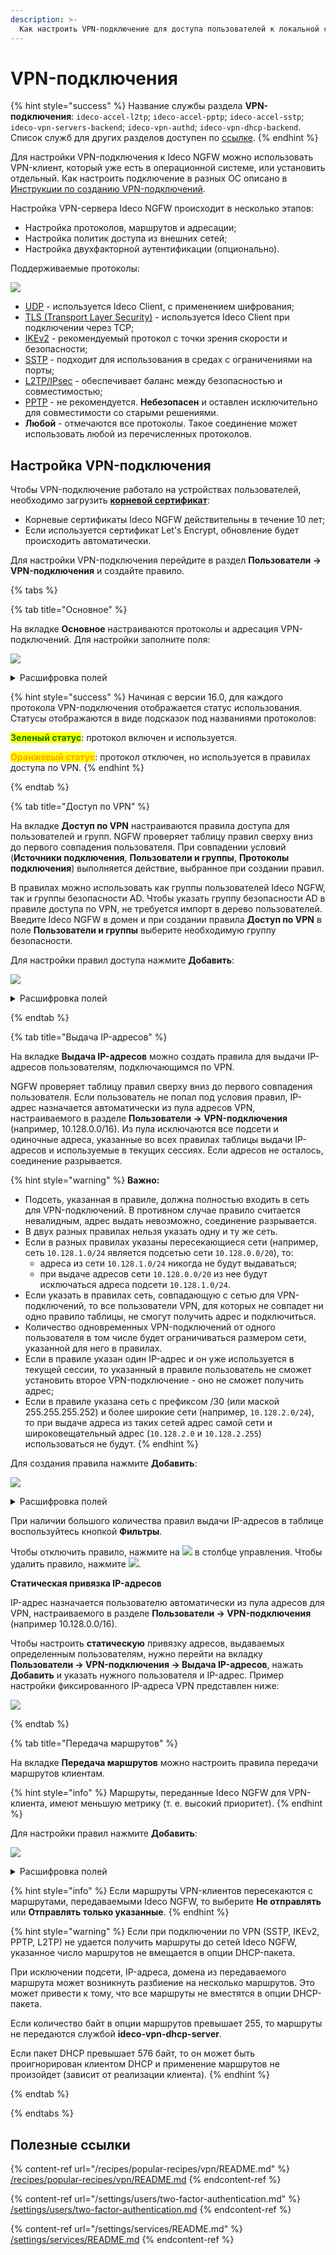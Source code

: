 ```yaml
---
description: >-
  Как настроить VPN-подключение для доступа пользователей к локальной сети компании.
---
```


# VPN-подключения

{% hint style="success" %}
Название службы раздела **VPN-подключения**: `ideco-accel-l2tp`; `ideco-accel-pptp`; `ideco-accel-sstp`; `ideco-vpn-servers-backend`; `ideco-vpn-authd`; `ideco-vpn-dhcp-backend`.\
Список служб для других разделов доступен по [ссылке](/settings/server-management/terminal/README.md).
{% endhint %}

Для настройки VPN-подключения к Ideco NGFW можно использовать VPN-клиент, который уже есть в операционной системе, или установить отдельный. Как настроить подключение в разных ОС описано в [Инструкции по созданию VPN-подключений](/recipes/popular-recipes/vpn).

Настройка VPN-сервера Ideco NGFW происходит в несколько этапов:

* Настройка протоколов, маршрутов и адресации;
* Настройка политик доступа из внешних сетей;
* Настройка двухфакторной аутентификации (опционально).

Поддерживаемые протоколы:

![](/.gitbook/assets/vpn-authorization131.png)

* [UDP](/settings/users/ideco-client/README.md) - используется Ideco Client, с применением шифрования;
* [TLS (Transport Layer Security)](/settings/users/ideco-client/README.md) - используется Ideco Client при подключении через TCP;
* [IKEv2](/settings/users/authorization/vpn-connection/ipsec-ikev2.md) - рекомендуемый протокол с точки зрения скорости и безопасности;
* [SSTP](/settings/users/authorization/vpn-connection/sstp.md) - подходит для использования в средах с ограничениями на порты;
* [L2TP/IPsec](/settings/users/authorization/vpn-connection/l2tp-ipsec.md) - обеспечивает баланс между безопасностью и совместимостью;
* [PPTP](/settings/users/authorization/vpn-connection/pptp.md) - не рекомендуется. **Небезопасен** и оставлен исключительно для совместимости со старыми решениями.
* **Любой** - отмечаются все протоколы. Такое соединение может использовать любой из перечисленных протоколов.

## Настройка VPN-подключения

Чтобы VPN-подключение работало на устройствах пользователей, необходимо загрузить **[корневой сертификат](/settings/services/certificates/README.md)**:

* Корневые сертификаты Ideco NGFW действительны в течение 10 лет;
* Если используется сертификат Let's Encrypt, обновление будет происходить автоматически.

Для настройки VPN-подключения перейдите в раздел **Пользователи -> VPN-подключения** и создайте правило.

{% tabs %}

{% tab title="Основное" %}

На вкладке **Основное** настраиваются протоколы и адресация VPN-подключений. Для настройки заполните поля:

![](/.gitbook/assets/vpn-authorization24.png)

<details>

<summary>Расшифровка полей</summary>

* **Сеть для VPN-подключений** - укажите подсеть, в рамках которой будут динамически назначаться IP-адреса. Маска подсети должна быть в диапазоне от 16 до 30 бит;
* **Зона** - добавьте сетевые интерфейсы для подключения по VPN (опционально). Если требуется настроить VPN-подключение к [Loopback-интерфейсу](/settings/services/connection-to-provider/loopback.md), оставьте поле **Зона** пустым;
* **Длина сессии пользователя, час** - укажите продолжительность сессиии пользователя (целое число от 1 до 24);
* **Индекс интерфейса для Netflow** - введите индекс для идентификации интерфейса (целое число от 0 до 65535), если используете Netflow;
* **DNS-суффикс** - укажите DNS-суффикс, если для подключения по VPN используется [Ideco Client](/settings/users/ideco-client/README.md) (опционально);
* Выберите, какой протокол подключения будет использоваться.

</details>

{% hint style="success" %}
Начиная с версии 16.0, для каждого протокола VPN-подключения отображается статус использования. Статусы отображаются в виде подсказок под названиями протоколов:

**<mark style="color:green;">Зеленый статус</mark>**: протокол включен и используется.

**<mark style="color:orange;">Оранжевый статус</mark>**: протокол отключен, но используется в правилах доступа по VPN.
{% endhint %}

{% endtab %}

{% tab title="Доступ по VPN" %}

На вкладке **Доступ по VPN** настраиваются правила доступа для пользователей и групп. NGFW проверяет таблицу правил сверху вниз до первого совпадения пользователя. При совпадении условий (**Источники подключения**, **Пользователи и группы**, **Протоколы подключения**) выполняется действие, выбранное при создании правил.

В правилах можно использовать как группы пользователей Ideco NGFW, так и группы безопасности AD. Чтобы указать группу безопасности AD в правиле доступа по VPN, не требуется импорт в дерево пользователей. Введите Ideco NGFW в домен и при создании правила **Доступ по VPN** в поле **Пользователи и группы** выберите необходимую группу безопасности.

Для настройки правил доступа нажмите **Добавить**:

![](/.gitbook/assets/vpn-authorization25.png)

<details>

<summary>Расшифровка полей</summary>

* **Название** - укажите название правила;
* **Источники подключения** - выберите, откуда будет производиться подключение по VPN (IP-адреса, подсети, страны);
* **Пользователи и группы** - выберите, для каких пользовалетей будет применяться правило;
* **Протоколы подключения** - выберите протокол (настраивается на вкладке **Основное**);
* **Доступ по VPN** - разрешите или запретите доступ по созданному правилу;
* **Способ 2FA** - выберите способ [двухфакторной аутентификации](/settings/users/two-factor-authentication.md). Для разных групп пользователей можно указать разные типы двухфакторной аутентификации (опционально);
* **Комментарий** - добавьте комментарий (опционально).

</details>

{% endtab %}

{% tab title="Выдача IP-адресов" %}

На вкладке **Выдача IP-адресов** можно создать правила для выдачи IP-адресов пользователям, подключающимся по VPN.

NGFW проверяет таблицу правил сверху вниз до первого совпадения пользователя. Если пользователь не попал под условия правил, IP-адрес назначается автоматически из пула адресов VPN, настраиваемого в разделе **Пользователи -> VPN-подключения** (например, 10.128.0.0/16). Из пула исключаются все подсети и одиночные адреса, указанные во всех правилах таблицы выдачи IP-адресов и используемые в текущих сессиях. Если адресов не осталось, соединение разрывается.

{% hint style="warning" %}
**Важно:**

* Подсеть, указанная в правиле, должна полностью входить в сеть для VPN-подключений. В противном случае правило считается невалидным, адрес выдать невозможно, соединение разрывается.
* В двух разных правилах нельзя указать одну и ту же сеть.
* Если в разных правилах указаны пересекающиеся сети (например, сеть `10.128.1.0/24` является подсетью cети `10.128.0.0/20`), то:
  * адреса из cети `10.128.1.0/24` никогда не будут выдаваться;
  * при выдаче адресов сети `10.128.0.0/20` из нее будут исключаться адреса подcети `10.128.1.0/24`.
* Если указать в правилах сеть, совпадающую с сетью для VPN-подключений, то все пользователи VPN, для которых не совпадет ни одно правило таблицы, не смогут получить адрес и подключиться.
* Количество одновременных VPN-подключений от одного пользователя в том числе будет ограничиваться размером сети, указанной для него в правилах.
* Если в правиле указан один IP-адрес и он уже используется в текущей сессии, то указанный в правиле пользователь не сможет установить второе VPN-подключение - оно не сможет получить адрес;
* Если в правиле указана сеть с префиксом /30 (или маской 255.255.255.252) и более широкие сети (например, `10.128.2.0/24`), то при выдаче адреса из таких сетей адрес самой сети и широковещательный адрес (`10.128.2.0` и `10.128.2.255`) использоваться не будут.
{% endhint %}

Для создания правила нажмите **Добавить**:

![](/.gitbook/assets/vpn-authorization26.png)

<details>

<summary>Расшифровка полей</summary>

* **Название** - укажите название правила;
* **Пользователи и группы** - выберите, для каких пользовалетей будет применяться правило;
* **Выдаваемые адреса** - укажите IP-адрес или подсеть, IP-адреса которой будут выдаваться пользователям;
* **Комментарий** - укажите комментарий к правилу (опционально).

</details>

При наличии большого количества правил выдачи IP-адресов в таблице воспользуйтесь кнопкой **Фильтры**.

Чтобы отключить правило, нажмите на ![](/.gitbook/assets/icon-on.png) в столбце управления. Чтобы удалить правило, нажмите ![](/.gitbook/assets/icon-delete1.png).

**Cтатическая привязка IP-адресов**

IP-адрес назначается пользователю автоматически из пула адресов для VPN, настраиваемого в разделе **Пользователи -> VPN-подключения** (например 10.128.0.0/16).

Чтобы настроить **статическую** привязку адресов, выдаваемых определенным пользователям, нужно перейти на вкладку **Пользователи -> VPN-подключения -> Выдача IP-адресов**, нажать **Добавить** и указать нужного пользователя и IP-адрес. Пример настройки фиксированного IP-адреса VPN представлен ниже:

![](/.gitbook/assets/vpn-authorization28.png)

{% endtab %}

{% tab title="Передача маршрутов" %}

На вкладке **Передача маршрутов** можно настроить правила передачи маршрутов клиентам.

{% hint style="info" %}
Маршруты, переданные Ideco NGFW для VPN-клиента, имеют меньшую метрику (т. е. высокий приоритет).
{% endhint %}

Для настройки правил нажмите **Добавить**:

![](/.gitbook/assets/vpn-authorization27.png)

<details>

<summary>Расшифровка полей</summary>

* **Название** - укажите название правила;
* **Пользователи и группы** - выберите, для каких пользовалетей будет применяться правило;
* **Отправка маршрутов** - выберите, как будут передаваться маршруты:
  * **Не отправлять** - маршруты не передаются клиенту, трафик не будет проходить через NGFW;
  * **Отправлять весь трафик на Ideco NGFW** - передается маршрут 0.0.0.0/0, весь трафик направляется через NGFW;
  * **Отправлять маршруты до всех локальных сетей** - передаются маршруты до всех локальных сетей NGFW, в том числе подключенных через IPsec и маршрутизируемых;
  * **Отправлять маршруты до локальных сетей Ideco NGFW** - передаются маршруты до локальных сетей NGFW, без учета IPsec и маршрутизируемых;
  * **Отправлять только указанные** - выберите сети, до которых будут передаваться маршруты;
* **Исключение адресов из маршрута** - выберите сети, исключенные из маршрута;
* **Комментарий** - укажите комментарий к правилу (опционально).

</details>

{% hint style="info" %}
Если маршруты VPN-клиентов пересекаются с маршрутами, передаваемыми Ideco NGFW, то выберите **Не отправлять** или **Отправлять только указанные**.
{% endhint %}

{% hint style="warning" %}
Если при подключении по VPN (SSTP, IKEv2, PPTP, L2TP) не удается получить маршруты до сетей Ideco NGFW, указанное число маршрутов не вмещается в опции DHCP-пакета.

При исключении подсети, IP-адреса, домена из передаваемого маршрута может возникнуть разбиение на несколько маршрутов. Это может привести к тому, что все маршруты не вместятся в опции DHCP-пакета.

Если количество байт в опции маршрутов превышает 255, то маршруты не передаются службой **ideco-vpn-dhcp-server**.

Если пакет DHCP превышает 576 байт, то он может быть проигнорирован клиентом DHCP и применение маршрутов не произойдет (зависит от реализации клиента).
{% endhint %}

{% endtab %}

{% endtabs %}

## Полезные ссылки

{% content-ref url="/recipes/popular-recipes/vpn/README.md" %}
[/recipes/popular-recipes/vpn/README.md](/recipes/popular-recipes/vpn/README.md)
{% endcontent-ref %}

{% content-ref url="/settings/users/two-factor-authentication.md" %}
[/settings/users/two-factor-authentication.md](/settings/users/two-factor-authentication.md)
{% endcontent-ref %}

{% content-ref url="/settings/services/README.md" %}
[/settings/services/README.md](/settings/services/README.md)
{% endcontent-ref %}